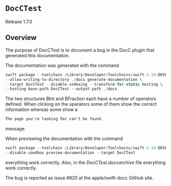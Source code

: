 # ``DocCTest``

Release 1.7.0

## Overview

The purpose of DocCTest is to document a bug in the DocC plugin that generated this documentation.

The documentation was generated with the command

```swift
swift package --toolchain /Library/Developer/Toolchains/swift-5.10-DEVELOPMENT-SNAPSHOT-2024-02-28-a.xctoolchain \
--allow-writing-to-directory ./docs generate-documentation \
--target DocCTest --disable-indexing --transform-for-static-hosting \
--hosting-base-path DocCTest --output-path ./docs
```

The two structures BInt and BFraction each have a number of operators defined. When clicking on the operators some of them show the correct information whereas some show a 

```swift
The page you're looking for can't be found.
```

message.

When previewing the documentation with the command

```swift
swift package --toolchain /Library/Developer/Toolchains/swift-5.10-DEVELOPMENT-SNAPSHOT-2024-02-28-a.xctoolchain \
--disable-sandbox preview-documentation --target DocCTest
```

everything work correctly. Also, in the *DocCTest.doccarchive* file everything work correctly.

The bug is reported as issue #820 at the apple/swift-docc GitHub site.
